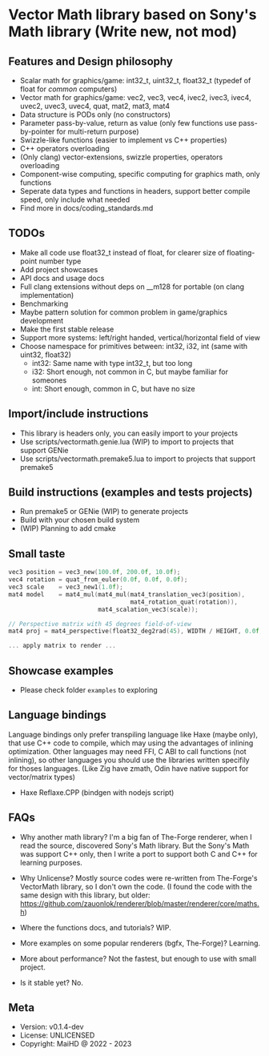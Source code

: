 # Vector Math library based on Sony's Math library (Write new, not mod)

## Features and Design philosophy
- Scalar math for graphics/game: int32_t, uint32_t, float32_t (typedef of float for *common* computers)
- Vector math for graphics/game: vec2, vec3, vec4, ivec2, ivec3, ivec4, uvec2, uvec3, uvec4, quat, mat2, mat3, mat4
- Data structure is PODs only (no constructors)
- Parameter pass-by-value, return as value (only few functions use pass-by-pointer for multi-return purpose)
- Swizzle-like functions (easier to implement vs C++ properties)
- C++ operators overloading
- (Only clang) vector-extensions, swizzle properties, operators overloading
- Component-wise computing, specific computing for graphics math, only functions
- Seperate data types and functions in headers, support better compile speed, only include what needed 
- Find more in docs/coding_standards.md

## TODOs
- Make all code use float32_t instead of float, for clearer size of floating-point number type
- Add project showcases
- API docs and usage docs
- Full clang extensions without deps on __m128 for portable (on clang implementation)
- Benchmarking
- Maybe pattern solution for common problem in game/graphics development
- Make the first stable release
- Support more systems: left/right handed, vertical/horizontal field of view
- Choose namespace for primitives between: int32, i32, int (same with uint32, float32)
    - int32: Same name with type int32_t, but too long
    - i32: Short enough, not common in C, but maybe familiar for someones
    - int: Short enough, common in C, but have no size

## Import/include instructions
- This library is headers only, you can easily import to your projects
- Use scripts/vectormath.genie.lua (WIP) to import to projects that support GENie
- Use scripts/vectormath.premake5.lua to import to projects that support premake5

## Build instructions (examples and tests projects)
- Run premake5 or GENie (WIP) to generate projects
- Build with your chosen build system
- (WIP) Planning to add cmake

## Small taste
```C
vec3 position = vec3_new(100.0f, 200.0f, 10.0f);
vec4 rotation = quat_from_euler(0.0f, 0.0f, 0.0f);
vec3 scale    = vec3_new1(1.0f);
mat4 model    = mat4_mul(mat4_mul(mat4_translation_vec3(position),
                                  mat4_rotation_quat(rotation)),
                         mat4_scalation_vec3(scale));

// Perspective matrix with 45 degrees field-of-view
mat4 proj = mat4_perspective(float32_deg2rad(45), WIDTH / HEIGHT, 0.0f, 100.0f);

... apply matrix to render ...
```

## Showcase examples
- Please check folder `examples` to exploring

## Language bindings
Language bindings only prefer transpiling language like Haxe (maybe only), that use C++ code to compile, which may using the advantages of inlining optimization. Other languages may need FFI, C ABI to call functions (not inlining), 
so other languages you should use the libraries written specifily for thoses languages. (Like Zig have zmath, Odin have native support for vector/matrix types)
- Haxe Reflaxe.CPP (bindgen with nodejs script)

## FAQs
- Why another math library? I'm a big fan of The-Forge renderer, when I read the source, discovered Sony's Math library. But the Sony's Math was support C++ only, then I write a port to support both C and C++ for learning purposes.

- Why Unlicense? Mostly source codes were re-written from The-Forge's VectorMath library, so I don't own the code. (I found the code with the same design with this library, but older: https://github.com/zauonlok/renderer/blob/master/renderer/core/maths.h)
- Where the functions docs, and tutorials? WIP.
- More examples on some popular renderers (bgfx, The-Forge)? Learning.
- More about performance? Not the fastest, but enough to use with small project.
- Is it stable yet? No.

## Meta
- Version: v0.1.4-dev
- License: UNLICENSED
- Copyright: MaiHD @ 2022 - 2023
